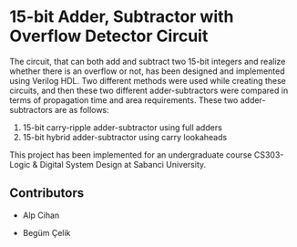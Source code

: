 # 15-bit Adder, Subtractor with Overflow Detector Circuit

The circuit, that can both add and subtract two 15-bit integers and realize whether there is an overflow or not, has been designed and implemented using Verilog HDL. Two different methods were used while creating these circuits, and then these two different adder-subtractors were compared in terms of propagation time and area requirements. These two adder-subtractors are as follows:

1.	15-bit carry-ripple adder-subtractor using full adders
2.	15-bit hybrid adder-subtractor using carry lookaheads 

This project has been implemented for an undergraduate course CS303-Logic & Digital System Design at Sabanci University.

## Contributors

- Alp Cihan

- Begüm Çelik
